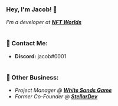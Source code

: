 ### Hey, I'm Jacob! 👋

*I'm a developer at **[NFT Worlds](https://twitter.com/nftworldsNFT)***
#
### 📝 Contact Me:
- **Discord:** jacob#0001
#
### 💼 Other Business:
- *Project Manager @ **[White Sands Game](https://twitter.com/whitesandsgame)***
- *Former Co-Founder @ **[StellarDev](https://www.stellardev.org/)***
